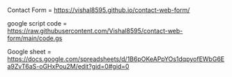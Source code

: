 Contact Form = https://vishal8595.github.io/contact-web-form/

google script code = https://raw.githubusercontent.com/Vishal8595/contact-web-form/main/code.gs

Google sheet = https://docs.google.com/spreadsheets/d/1B6pOKeAPpYOs1dqpyofEWbG6Ea9ZvT6aS-oGHxPou2M/edit?gid=0#gid=0
